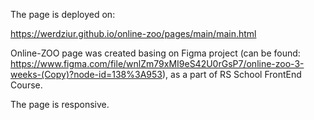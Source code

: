 The page is deployed on:

https://werdziur.github.io/online-zoo/pages/main/main.html



Online-ZOO page was created basing on Figma project (can be found: https://www.figma.com/file/wnlZm79xMI9eS42U0rGsP7/online-zoo-3-weeks-(Copy)?node-id=138%3A953), as a part of RS School FrontEnd Course.

The page is responsive.
